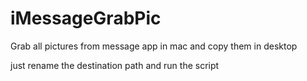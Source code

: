 iMessageGrabPic
===============

Grab all pictures from message app in mac and copy them in desktop

just rename the destination path and run the script
